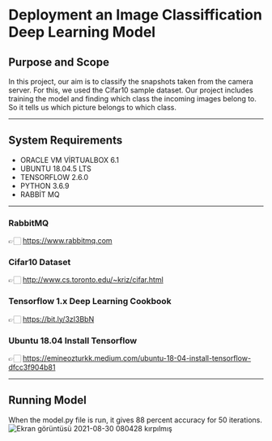 # Deployment an Image Classiffication Deep Learning Model

## Purpose and Scope
In this project, our aim is to classify the snapshots taken from the camera server. For this, we used the Cifar10 sample dataset. Our project includes training the model and finding which class the incoming images belong to. So it tells us which picture belongs to which class.

---------------------
## System Requirements
- ORACLE VM VİRTUALBOX 6.1
- UBUNTU 18.04.5 LTS
- TENSORFLOW 2.6.0
- PYTHON 3.6.9
- RABBİT MQ
---------------------
### RabbitMQ 
👉🏻 https://www.rabbitmq.com

### Cifar10 Dataset
👉🏻 http://www.cs.toronto.edu/~kriz/cifar.html

### Tensorflow 1.x Deep Learning Cookbook
👉🏻 https://bit.ly/3zI3BbN

### Ubuntu 18.04 Install Tensorflow 
👉🏻 https://emineozturkk.medium.com/ubuntu-18-04-install-tensorflow-dfcc3f904b81

---------------------
## Running Model
When the model.py file is run, it gives 88 percent accuracy for 50 iterations.
![Ekran görüntüsü 2021-08-30 080428 kırpılmış](https://user-images.githubusercontent.com/88366824/131934683-9fbe2021-6469-4f7a-af0a-cf423b48f273.png)


